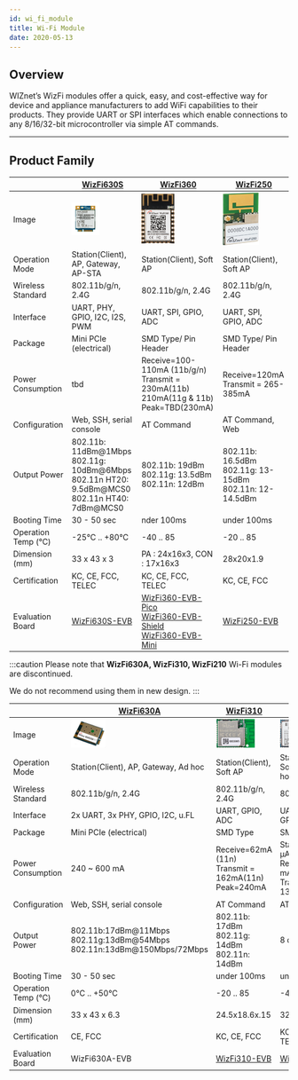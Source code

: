 ```yaml
---
id: wi_fi_module
title: Wi-Fi Module
date: 2020-05-13
---
```


## Overview

WIZnet’s WizFi modules offer a quick, easy, and cost-effective way for
device and appliance manufacturers to add WiFi capabilities to their
products. They provide UART or SPI interfaces which enable connections
to any 8/16/32-bit microcontroller via simple AT commands.

-----

## Product Family

<!--
  - [WizFi360](WizFi360/wizfi360): Single band 2.4GHz
    802.11b/g/n, low cost solution 
  - [WizFi250](WizFi250/wizfi250): Single band 2.4GHz 802.11b/g/n
    Wi-Fi module
  - [WizFi310](WizFi310/wizfi310): Single band 2.4GHz
    802.11b/g/n, Support MQTT, GMMP, TLS applications protocols 
  - [WizFi630S](WizFi630S/wizfi630s): Single band 2.4GHz
    802.11b/g/n Gateway module
  - [WizFi630A](WizFi630A/wizfi630a): Discontinued
-->


|   | [WizFi630S](./WizFi630S/WizFi630S.md) |  [WizFi360](./WizFi360/WizFi360.md) | [WizFi250](./WizFi250/WizFi250.md) |
| -- | --------------------------------- | ---------------------------------- | ---------------------------------- |
| Image | ![WizFi630S](/img/products/wizfi630s/wizfi630s_top.png) | ![WizFi360-PA(PCB Antena)](/img/products/wizfi360/size_WizFi360_11.png) | ![](/img/products/wizfi250/wizfi250.png) |
| Operation Mode | Station(Client), AP, Gateway, AP-STA |  Station(Client), Soft AP | Station(Client), Soft AP |
| Wireless Standard | 802.11b/g/n, 2.4G | 802.11b/g/n, 2.4G | 802.11b/g/n, 2.4G |
| Interface | UART, PHY, GPIO, I2C, I2S, PWM | UART, SPI, GPIO, ADC | UART, SPI, GPIO, ADC |
| Package | Mini PCIe (electrical) | SMD Type/ Pin Header | SMD Type/ Pin Header |
| Power Consumption | tbd |  Receive=100-110mA (11b/g/n)<br />Transmit = 230mA(11b)<br />210mA(11g & 11b)<br />Peak=TBD(230mA) | Receive=120mA<br />Transmit = 265-385mA |
| Configuration | Web, SSH, serial console |  AT Command | AT Command, Web |
| Output Power | 802.11b: 11dBm@1Mbps<br />802.11g: 10dBm@6Mbps<br />802.11n HT20: 9.5dBm@MCS0<br />802.11n HT40: 7dBm@MCS0 | 802.11b: 19dBm<br />802.11g: 13.5dBm<br />802.11n: 12dBm | 802.11b: 16.5dBm<br />802.11g: 13-15dBm<br /> 802.11n: 12-14.5dBm |
| Booting Time | 30 - 50 sec | nder 100ms | under 100ms |
| Operation Temp (℃) | -25°C .. +80°C |  -40 .. 85 | -20 .. 85 |
| Dimension (mm) | 33 x 43 x 3 | PA : 24x16x3, CON : 17x16x3 | 28x20x1.9 |
| Certification | KC, CE, FCC, TELEC |  KC, CE, FCC, TELEC | KC, CE, FCC |
| Evaluation Board | [WizFi630S-EVB](./WizFi630S/Datasheet.md#wizfi630s-evb) | [WizFi360-EVB-Pico](./../Open-Source-Hardware/WizFi360-EVB-Pico.md) <br /> [WizFi360-EVB-Shield](./WizFi360/WizFi360-EVB-Shield.md) <br /> [WizFi360-EVB-Mini](./WizFi360/WizFi360-EVB-Mini.md) |  [WizFi250-EVB](./WizFi250/Quickstart_guide.md#wizfi250-evaluation-board) |

:::caution
Please note that **WizFi630A, WizFi310, WizFi210** Wi-Fi modules are discontinued.

We do not recommend using them in new design.
:::

|   | [WizFi630A](./WizFi630A/WizFi630A.md) | [WizFi310](./WizFi310/WizFi310.md) | [WizFi210](./WizFi210/WizFi210.md) |
| -- | --------------------------------- | ---------------------------------- | ---------------------------------- |
| Image | ![WizFi630A](/img/products/wizfi630a/wizfi630a-top.png) |  ![](/img/products/wizfi310/wizfi_310_70.png) | ![WizFi210](/img/products/wizfi210/wizfi210.png) |
| Operation Mode | Station(Client), AP, Gateway, Ad hoc | Station(Client), Soft AP | Station(Client), Soft AP, Ad hoc |
| Wireless Standard | 802.11b/g/n, 2.4G | 802.11b/g/n, 2.4G | 802.11b, 2.4G |
| Interface | 2x UART, 3x PHY, GPIO, I2C, u.FL | UART, GPIO, ADC | UART, SPI, GPIO, ADC |
| Package | Mini PCIe (electrical) | SMD Type | SMD Type |
| Power Consumption | 240 ~ 600 mA | Receive=62mA (11n)<br />Transmit = 162mA(11n)<br />Peak=240mA | Standby = 35 μA<br />Receive = 125 mA<br />Transmit = 135 mA |
| Configuration | Web, SSH, serial console | AT Command | AT Command |
| Output Power |  802.11b:17dBm@11Mbps<br />802.11g:13dBm@54Mbps<br /> 802.11n:13dBm@150Mbps/72Mbps | 802.11b: 17dBm<br />802.11g: 14dBm<br />802.11n: 14dBm | 8 dBm |
| Booting Time | 30 - 50 sec | under 100ms | under 100ms |
| Operation Temp (℃) | 0°C .. +50°C | -20 .. 85 | -40 .. 85 |
| Dimension (mm) | 33 x 43 x 6.3 | 24.5x18.6x.15 | 32x23.3x2.9 |
| Certification |  CE, FCC | KC, CE, FCC | KC, CE, FCC, TELEC |
| Evaluation Board | WizFi630A-EVB | [WizFi310-EVB](./WizFi310/Quick_Start_Guide.md#wizfi310-evaluation-board) | [WizFi210](./WizFi210/WizFI210-EVB.md) |
